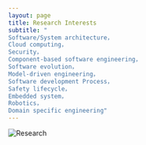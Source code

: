 ```yaml
---
layout: page
title: Research Interests
subtitle: "
Software/System architecture，
Cloud computing，
Security，
Component-based software engineering，
Software evolution，
Model-driven engineering，
Software development Process，
Safety lifecycle，
Embedded system，
Robotics，
Domain specific engineering"
---
```

<img src="{{ site.baseurl }}/img/resume.jpg" alt="Research"/>



<!-- end .content -->
